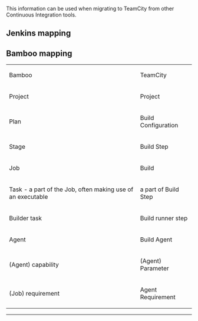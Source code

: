 [//]: # (title: Mapping TeamCity Concepts to Other CI Terms)
[//]: # (auxiliary-id: Mapping TeamCity Concepts to Other CI Terms)
This information can be used when migrating to TeamCity from other Continuous Integration tools.

## Jenkins mapping

<include src="jenkins-to-teamcity-migration-guidelines.md" include-id="jenkins-mapping-to-teamcity"/>

## Bamboo mapping

<table><tr>

<td>

Bamboo


</td>

<td>

TeamCity


</td></tr><tr>

<td>

Project


</td>

<td>

Project


</td></tr><tr>

<td>

Plan


</td>

<td>

Build Configuration


</td></tr><tr>

<td>

Stage


</td>

<td>

Build Step


</td></tr><tr>

<td>

Job


</td>

<td>

Build


</td></tr><tr>

<td>

Task \- a part of the Job, often making use of an executable


</td>

<td>

a part of Build Step


</td></tr><tr>

<td>

Builder task


</td>

<td>

Build runner step


</td></tr><tr>

<td>

Agent


</td>

<td>

Build Agent


</td></tr><tr>

<td>

(Agent) capability


</td>

<td>

(Agent) Parameter


</td></tr><tr>

<td>

(Job) requirement


</td>

<td>

Agent Requirement


</td></tr></table>

__ __